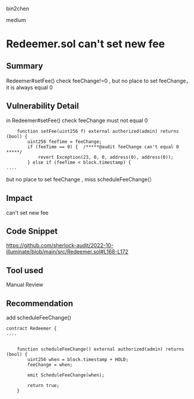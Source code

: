bin2chen

medium

# Redeemer.sol can't set new fee

## Summary
Redeemer#setFee() check feeChange!=0 , but no place to set feeChange， it is always equal 0

## Vulnerability Detail
in Redeemer#setFee() check feeChange must not equal 0
```solidity
    function setFee(uint256 f) external authorized(admin) returns (bool) {
        uint256 feeTime = feeChange; 
        if (feeTime == 0) {  /*****@audit feeChange can't equal 0 *****/
            revert Exception(23, 0, 0, address(0), address(0));
        } else if (feeTime < block.timestamp) {
....
```

but no place to set feeChange , miss scheduleFeeChange(）

## Impact
can't set new fee

## Code Snippet

https://github.com/sherlock-audit/2022-10-illuminate/blob/main/src/Redeemer.sol#L168-L172

## Tool used

Manual Review

## Recommendation
add scheduleFeeChange()
```solidity
contract Redeemer {
....


    function scheduleFeeChange() external authorized(admin) returns (bool) {
        uint256 when = block.timestamp + HOLD;
        feeChange = when;

        emit ScheduleFeeChange(when);

        return true;
    }




```

